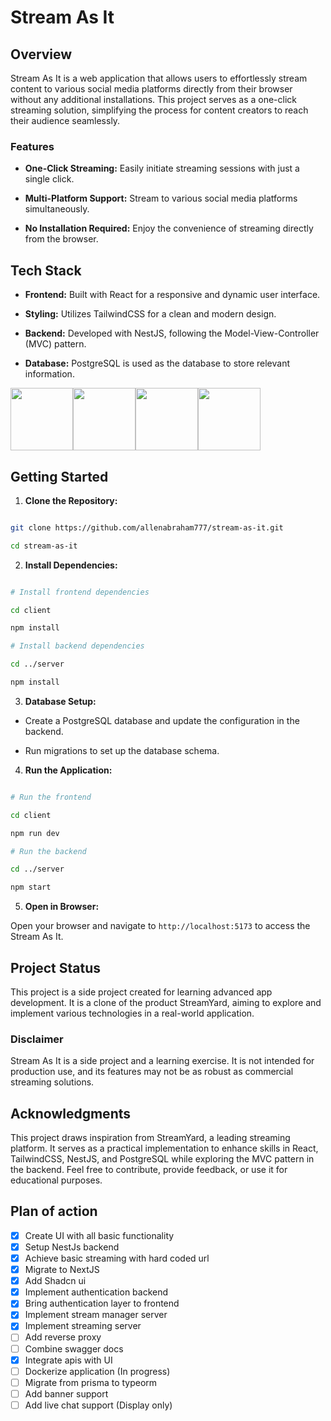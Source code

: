 # Stream As It

## Overview

Stream As It is a web application that allows users to effortlessly stream content to various social media platforms directly from their browser without any additional installations. This project serves as a one-click streaming solution, simplifying the process for content creators to reach their audience seamlessly.

### Features

-   **One-Click Streaming:** Easily initiate streaming sessions with just a single click.

-   **Multi-Platform Support:** Stream to various social media platforms simultaneously.

-   **No Installation Required:** Enjoy the convenience of streaming directly from the browser.

## Tech Stack

-   **Frontend:** Built with React for a responsive and dynamic user interface.

-   **Styling:** Utilizes TailwindCSS for a clean and modern design.

-   **Backend:** Developed with NestJS, following the Model-View-Controller (MVC) pattern.

-   **Database:** PostgreSQL is used as the database to store relevant information.

<div style="display:flex;">
  <img src="https://cdn1.iconfinder.com/data/icons/programing-development-8/24/react_logo-512.png" height="100"/>
  <img src="https://seeklogo.com/images/T/tailwind-css-logo-5AD4175897-seeklogo.com.png" height="100"/>
  <img src="https://uxwing.com/wp-content/themes/uxwing/download/brands-and-social-media/nest-js-icon.png" width="100"/>
  <img src="https://upload.wikimedia.org/wikipedia/commons/thumb/2/29/Postgresql_elephant.svg/993px-Postgresql_elephant.svg.png" height="100" />
</div>

## Getting Started

1.  **Clone the Repository:**

```bash

git clone https://github.com/allenabraham777/stream-as-it.git

cd stream-as-it

```

2.  **Install Dependencies:**

```bash

# Install frontend dependencies

cd client

npm install

# Install backend dependencies

cd ../server

npm install

```

3.  **Database Setup:**

-   Create a PostgreSQL database and update the configuration in the backend.

-   Run migrations to set up the database schema.

4.  **Run the Application:**

```bash

# Run the frontend

cd client

npm run dev

# Run the backend

cd ../server

npm start

```

5.  **Open in Browser:**

Open your browser and navigate to `http://localhost:5173` to access the Stream As It.

## Project Status

This project is a side project created for learning advanced app development. It is a clone of the product StreamYard, aiming to explore and implement various technologies in a real-world application.

### Disclaimer

Stream As It is a side project and a learning exercise. It is not intended for production use, and its features may not be as robust as commercial streaming solutions.

## Acknowledgments

This project draws inspiration from StreamYard, a leading streaming platform. It serves as a practical implementation to enhance skills in React, TailwindCSS, NestJS, and PostgreSQL while exploring the MVC pattern in the backend. Feel free to contribute, provide feedback, or use it for educational purposes.

## Plan of action

-   [x] Create UI with all basic functionality
-   [x] Setup NestJs backend
-   [x] Achieve basic streaming with hard coded url
-   [x] Migrate to NextJS
-   [x] Add Shadcn ui
-   [x] Implement authentication backend
-   [x] Bring authentication layer to frontend
-   [x] Implement stream manager server
-   [x] Implement streaming server
-   [ ] Add reverse proxy
-   [ ] Combine swagger docs
-   [x] Integrate apis with UI
-   [ ] Dockerize application (In progress)
-   [ ] Migrate from prisma to typeorm
-   [ ] Add banner support
-   [ ] Add live chat support (Display only)
